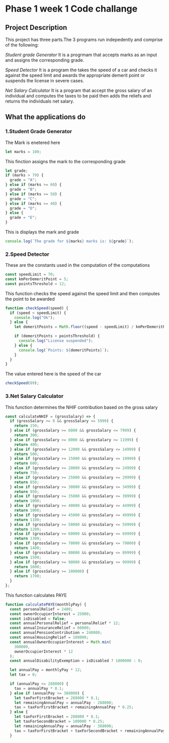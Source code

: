 # Phase 1 week 1 Code challange

## Project Description

This project has three parts.The 3 programs run indepedently and comprise of the following:

_Student grade Generator_
It is a progrmam that accepts marks as an input and assigns the corresponding grade.

_Speed Detector_
It is a program the takes the speed of a car and checks it against the speed limit and awards the appropriate demerit point or suspends the license in severe cases.

_Net Salary Calculator_
It is a program that accept the gross salary of an individual and computes the taxes to be paid then adds the reliefs and returns the individuals net salary.

## What the applications do

### 1.Student Grade Generator

The Mark is enetered here

```js
let marks = 100;
```

This finction assigns the mark to the corresponding grade

```js
let grade;
if (marks > 79) {
  grade = "A";
} else if (marks >= 60) {
  grade = "B";
} else if (marks >= 50) {
  grade = "C";
} else if (marks >= 40) {
  grade = "D";
} else {
  grade = "E";
}
```

This is displays the mark and grade

```js
console.log(`The grade for ${marks} marks is: ${grade}`);
```

### 2.Speed Detector

These are the constants used in the computation of the computations

```js
const speedLimit = 70;
const kmPerDemeritPoint = 5;
const pointsThreshold = 12;
```

This function checks the speed against the speed limit and then computes the point to be awarded

```js
function checkSpeed(speed) {
  if (speed < speedLimit) {
    console.log("Ok");
  } else {
    let demeritPoints = Math.floor((speed - speedLimit) / kmPerDemeritPoint);

    if (demeritPoints > pointsThreshold) {
      console.log("License suspended");
    } else {
      console.log(`Points: ${demeritPoints}`);
    }
  }
}
```

The value entered here is the speed of the car

```js
checkSpeed(89);
```

### 3.Net Salary Calculator

This function determines the NHIF contribution based on the gross salary

```js
const calculateNHIF = (grossSalary) => {
  if (grossSalary >= 0 && grossSalary <= 5999) {
    return 150;
  } else if (grossSalary >= 6000 && grossSalary <= 7999) {
    return 300;
  } else if (grossSalary >= 8000 && grossSalary <= 11999) {
    return 400;
  } else if (grossSalary >= 12000 && grossSalary <= 14999) {
    return 500;
  } else if (grossSalary >= 15000 && grossSalary <= 19999) {
    return 600;
  } else if (grossSalary >= 20000 && grossSalary <= 24999) {
    return 750;
  } else if (grossSalary >= 25000 && grossSalary <= 29999) {
    return 850;
  } else if (grossSalary >= 30000 && grossSalary <= 34999) {
    return 950;
  } else if (grossSalary >= 35000 && grossSalary <= 39999) {
    return 1000;
  } else if (grossSalary >= 40000 && grossSalary <= 44999) {
    return 1000;
  } else if (grossSalary >= 45000 && grossSalary <= 49999) {
    return 1100;
  } else if (grossSalary >= 50000 && grossSalary <= 59999) {
    return 1200;
  } else if (grossSalary >= 60000 && grossSalary <= 69999) {
    return 1300;
  } else if (grossSalary >= 70000 && grossSalary <= 79000) {
    return 1400;
  } else if (grossSalary >= 80000 && grossSalary <= 89999) {
    return 1500;
  } else if (grossSalary >= 90000 && grossSalary <= 99999) {
    return 1600;
  } else if (grossSalary >= 100000) {
    return 1700;
  }
};
```

This function calculates PAYE

```js
function calculatePAYE(monthlyPay) {
  const personalRelief = 2400;
  const ownerOccupierInterest = 25000;
  const isDisabled = false;
  const annualPersonalRelief = personalRelief * 12;
  const annualInsuranceRelief = 60000;
  const annualPensionContribution = 240000;
  const annualHousingRelief = 108000;
  const annualOwnerOccupierInterest = Math.min(
    300000,
    ownerOccupierInterest * 12
  );
  const annualDisabilityExemption = isDisabled ? 1800000 : 0;

  let annualPay = monthlyPay * 12;
  let tax = 0;

  if (annualPay <= 288000) {
    tax = annualPay * 0.1;
  } else if (annualPay <= 388000) {
    let taxForFirstBracket = 288000 * 0.1;
    let remainingAnnualPay = annualPay - 288000;
    tax = taxForFirstBracket + remainingAnnualPay * 0.25;
  } else {
    let taxForFirstBracket = 288000 * 0.1;
    let taxForSecondBracket = 100000 * 0.25;
    let remainingAnnualPay = annualPay - 388000;
    tax = taxForFirstBracket + taxForSecondBracket + remainingAnnualPay * 0.3;
  }
```
